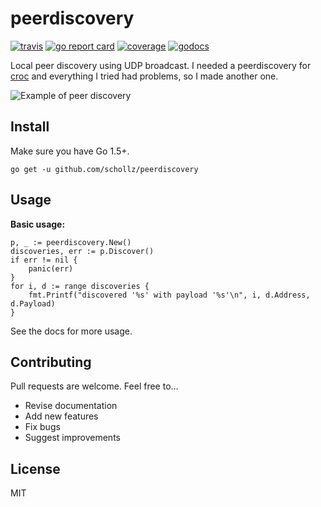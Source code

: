 # peerdiscovery

[![travis](https://travis-ci.org/schollz/peerdiscovery.svg?branch=master)](https://travis-ci.org/schollz/peerdiscovery) 
[![go report card](https://goreportcard.com/badge/github.com/schollz/peerdiscovery)](https://goreportcard.com/report/github.com/schollz/peerdiscovery) 
[![coverage](https://img.shields.io/badge/coverage-83%25-brightgreen.svg)](https://gocover.io/github.com/schollz/peerdiscovery)
[![godocs](https://godoc.org/github.com/schollz/peerdiscovery?status.svg)](https://godoc.org/github.com/schollz/peerdiscovery) 

Local peer discovery using UDP broadcast. I needed a peerdiscovery for [croc](https://github.com/schollz/croc) and everything I tried had problems, so I made another one.

![Example of peer discovery]()

## Install

Make sure you have Go 1.5+.

```
go get -u github.com/schollz/peerdiscovery
```

## Usage 

**Basic usage:**

```golang
p, _ := peerdiscovery.New()
discoveries, err := p.Discover()
if err != nil {
    panic(err)
}
for i, d := range discoveries {
    fmt.Printf("discovered '%s' with payload '%s'\n", i, d.Address, d.Payload)
}
```

See the docs for more usage.


## Contributing

Pull requests are welcome. Feel free to...

- Revise documentation
- Add new features
- Fix bugs
- Suggest improvements

## License

MIT